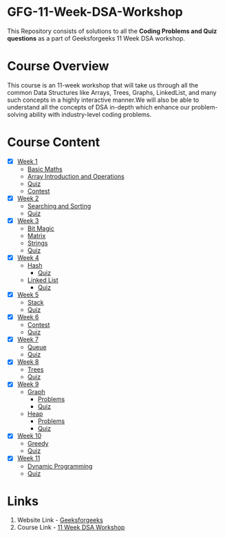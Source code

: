 # GFG-11-Week-DSA-Workshop

This Repository consists of solutions to all the **Coding Problems and Quiz questions** as a part of Geeksforgeeks 11 Week DSA workshop.

# Course Overview

This course is an 11-week workshop that will take us through all the common Data Structures like Arrays, Trees, Graphs, LinkedList, and 
many such concepts in a highly interactive manner.We will also be able to understand all the concepts of DSA in-depth which enhance our problem-solving ability with industry-level coding problems.

# Course Content

- [x] [Week 1](https://github.com/Harini-Pavithra/GFG-11-Week-DSA-Workshop/tree/main/Week%201)
  - [Basic Maths](https://github.com/Harini-Pavithra/GFG-11-Week-DSA-Workshop/tree/main/Week%201/Problem/Mathematics)
  - [Array Introduction and Operations](https://github.com/Harini-Pavithra/GFG-11-Week-DSA-Workshop/tree/main/Week%201/Problem/Arrays)
  - [Quiz](https://github.com/Harini-Pavithra/GFG-11-Week-DSA-Workshop/tree/main/Week%201/Quiz)
  - [Contest](https://github.com/Harini-Pavithra/GFG-11-Week-DSA-Workshop/tree/main/Week%201/Contest)
- [x] [Week 2](https://github.com/Harini-Pavithra/GFG-11-Week-DSA-Workshop/tree/main/Week%202)
  - [Searching and Sorting](https://github.com/Harini-Pavithra/GFG-11-Week-DSA-Workshop/tree/main/Week%202/Searching%20and%20Sorting)
  - [Quiz](https://github.com/Harini-Pavithra/GFG-11-Week-DSA-Workshop/tree/main/Week%202/Quiz)
- [x] [Week 3](https://github.com/Harini-Pavithra/GFG-11-Week-DSA-Workshop/tree/main/Week%203)
   - [Bit Magic](https://github.com/Harini-Pavithra/GFG-11-Week-DSA-Workshop/tree/main/Week%203/Bit%20Magic)
   - [Matrix](https://github.com/Harini-Pavithra/GFG-11-Week-DSA-Workshop/tree/main/Week%203/Matrix)
   - [Strings](https://github.com/Harini-Pavithra/GFG-11-Week-DSA-Workshop/tree/main/Week%203/Strings)
   - [Quiz](https://github.com/Harini-Pavithra/GFG-11-Week-DSA-Workshop/tree/main/Week%203/Strings/Quiz)
- [x] [Week 4](https://github.com/Harini-Pavithra/GFG-11-Week-DSA-Workshop/tree/main/Week%204)
   - [Hash](https://github.com/Harini-Pavithra/GFG-11-Week-DSA-Workshop/tree/main/Week%204/Hash)
      - [Quiz](https://github.com/Harini-Pavithra/GFG-11-Week-DSA-Workshop/tree/main/Week%204/Hash/Quiz)
   - [Linked List](https://github.com/Harini-Pavithra/GFG-11-Week-DSA-Workshop/tree/main/Week%204/Linked%20LIst)
      - [Quiz](https://github.com/Harini-Pavithra/GFG-11-Week-DSA-Workshop/tree/main/Week%204/Linked%20LIst/Quiz)
- [x] [Week 5](https://github.com/Harini-Pavithra/GFG-11-Week-DSA-Workshop/tree/main/Week%205)
   - [Stack](https://github.com/Harini-Pavithra/GFG-11-Week-DSA-Workshop/tree/main/Week%205/Stack)
   - [Quiz](https://github.com/Harini-Pavithra/GFG-11-Week-DSA-Workshop/tree/main/Week%205/Quiz)
- [x] [Week 6](https://github.com/Harini-Pavithra/GFG-11-Week-DSA-Workshop/tree/main/Week%206)
   -  [Contest](https://github.com/Harini-Pavithra/GFG-11-Week-DSA-Workshop/tree/main/Week%206/Contest)
   -  [Quiz](https://github.com/Harini-Pavithra/GFG-11-Week-DSA-Workshop/tree/main/Week%206/Quiz)
- [x] [Week 7](https://github.com/Harini-Pavithra/GFG-11-Week-DSA-Workshop/tree/main/Week%207)
   -  [Queue](https://github.com/Harini-Pavithra/GFG-11-Week-DSA-Workshop/tree/main/Week%207)
   -  [Quiz](https://github.com/Harini-Pavithra/GFG-11-Week-DSA-Workshop/tree/main/Week%207/Quiz)
- [x] [Week 8](https://github.com/Harini-Pavithra/GFG-11-Week-DSA-Workshop/tree/main/Week%208)
   -  [Trees](https://github.com/Harini-Pavithra/GFG-11-Week-DSA-Workshop/tree/main/Week%208/Trees)
   -  [Quiz](https://github.com/Harini-Pavithra/GFG-11-Week-DSA-Workshop/tree/main/Week%208/Quiz)
- [x] [Week 9](https://github.com/Harini-Pavithra/GFG-11-Week-DSA-Workshop/tree/main/Week%209)
   -  [Graph](https://github.com/Harini-Pavithra/GFG-11-Week-DSA-Workshop/tree/main/Week%209/Graph)
       - [Problems](https://github.com/Harini-Pavithra/GFG-11-Week-DSA-Workshop/tree/main/Week%209/Graph/Problems)
       - [Quiz](https://github.com/Harini-Pavithra/GFG-11-Week-DSA-Workshop/tree/main/Week%209/Graph/Quiz)
   -  [Heap](https://github.com/Harini-Pavithra/GFG-11-Week-DSA-Workshop/tree/main/Week%209/Heap)
        - [Problems](https://github.com/Harini-Pavithra/GFG-11-Week-DSA-Workshop/tree/main/Week%209/Heap/Problems)
        - [Quiz](https://github.com/Harini-Pavithra/GFG-11-Week-DSA-Workshop/tree/main/Week%209/Heap/Quiz)
- [x] [Week 10](https://github.com/Harini-Pavithra/GFG-11-Week-DSA-Workshop/tree/main/Week_10/)
   - [Greedy](https://github.com/Harini-Pavithra/GFG-11-Week-DSA-Workshop/tree/main/Week_10/Greedy)
   - [Quiz](https://github.com/Harini-Pavithra/GFG-11-Week-DSA-Workshop/tree/main/Week_10/Quiz)
- [x] [Week 11](https://github.com/Harini-Pavithra/GFG-11-Week-DSA-Workshop/tree/main/Week_11)
   - [Dynamic Programming](https://github.com/Harini-Pavithra/GFG-11-Week-DSA-Workshop/tree/main/Week_11/Dynamic%20Programming)
   - [Quiz](https://github.com/Harini-Pavithra/GFG-11-Week-DSA-Workshop/tree/main/Week_11/Quiz)

# Links

1. Website Link - [Geeksforgeeks](https://www.geeksforgeeks.org/)
2. Course Link - [11 Week DSA Workshop](https://practice.geeksforgeeks.org/courses/Workshop-DSA?vC=1)
